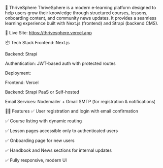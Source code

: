 🌱 ThriveSphere
ThriveSphere is a modern e-learning platform designed to help users grow their knowledge through structured courses, lessons, onboarding content, and community news updates. It provides a seamless learning experience built with Next.js (frontend) and Strapi (backend CMS).

🚀 Live Site: https://thrivesphere.vercel.app

📦 Tech Stack
Frontend: Next.js

Backend: Strapi

Authentication: JWT-based auth with protected routes

Deployment:

Frontend: Vercel

Backend: Strapi PaaS or Self-hosted

Email Services: Nodemailer + Gmail SMTP (for registration & notifications)

🧑‍🎓 Features
✅ User registration and login with email confirmation

✅ Course listing with dynamic routing

✅ Lesson pages accessible only to authenticated users

✅ Onboarding page for new users

✅ Handbook and News sections for internal updates

✅ Fully responsive, modern UI
